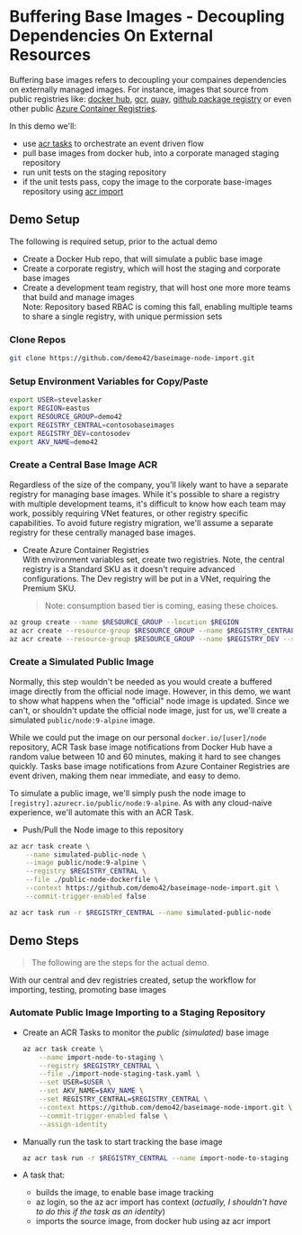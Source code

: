 # Buffering Base Images - Decoupling Dependencies On External Resources

Buffering base images refers to decoupling your compaines dependencies on externally managed images. For instance, images that source from public registries like: [docker hub](https://hub.docker.com), [gcr](https://cloud.google.com/container-registry/), [quay](https://quay.io), [github package registry](https://github.com/features/package-registry) or even other public [Azure Container Registries](https://aka.ms/acr). 

In this demo we'll:

- use [acr tasks](https://aka.ms/acr/tasks) to orchestrate an event driven flow
- pull base images from docker hub, into a corporate managed staging repository
- run unit tests on the staging repository
- if the unit tests pass, copy the image to the corporate base-images repository using [acr import](https://aka.ms/acr/import)

## Demo Setup

The following is required setup, prior to the actual demo

- Create a Docker Hub repo, that will simulate a public base image
- Create a corporate registry, which will host the staging and corporate base images
- Create a development team registry, that will host one more more teams that build and manage images  
  Note: Repository based RBAC is coming this fall, enabling multiple teams to share a single registry, with unique permission sets

### Clone Repos

```sh
git clone https://github.com/demo42/baseimage-node-import.git
```

### Setup Environment Variables for Copy/Paste

  ```sh
  export USER=stevelasker
  export REGION=eastus
  export RESOURCE_GROUP=demo42
  export REGISTRY_CENTRAL=contosobaseimages
  export REGISTRY_DEV=contosodev
  export AKV_NAME=demo42
  ```

### Create a Central Base Image ACR

Regardless of the size of the company, you'll likely want to have a separate registry for managing base images. While it's possible to share a registry with multiple development teams, it's difficult to know how each team may work, possibly requiring VNet features, or other registry specific capabilities. To avoid future registry migration, we'll assume a separate registry for these centrally managed base images.

- Create Azure Container Registries  
  With environment variables set, create two registries. Note, the central registry is a Standard SKU as it doesn't require advanced configurations. The Dev registry will be put in a VNet, requiring the Premium SKU.
  > Note: consumption based tier is coming, easing these choices. 

```sh
az group create --name $RESOURCE_GROUP --location $REGION
az acr create --resource-group $RESOURCE_GROUP --name $REGISTRY_CENTRAL --sku Standard
az acr create --resource-group $RESOURCE_GROUP --name $REGISTRY_DEV --sku Premium
```

### Create a Simulated Public Image

Normally, this step wouldn't be needed as you would create a buffered image directly from the official node image. However, in this demo, we want to show what happens when the "official" node image is updated. Since we can't, or shouldn't update the official node image, just for us, we'll create a simulated `public/node:9-alpine` image.

While we could put the image on our personal `docker.io/[user]/node` repository, ACR Task base image notifications from Docker Hub have a random value between 10 and 60 minutes, making it hard to see changes quickly. Tasks base image notifications from Azure Container Registries are event driven, making them near immediate, and easy to demo.

To simulate a public image, we'll simply push the node image to `[registry].azurecr.io/public/node:9-alpine`. As with any cloud-naive experience, we'll automate this with an ACR Task.

- Push/Pull the Node image to this repository

```sh
az acr task create \
    --name simulated-public-node \
    --image public/node:9-alpine \
    --registry $REGISTRY_CENTRAL \
    --file ./public-node-dockerfile \
    --context https://github.com/demo42/baseimage-node-import.git \
    --commit-trigger-enabled false

az acr task run -r $REGISTRY_CENTRAL --name simulated-public-node
```

## Demo Steps

> The following are the steps for the actual demo.

With our central and dev registries created, setup the workflow for importing, testing, promoting base images

### Automate Public Image Importing to a Staging Repository

- Create an ACR Tasks to monitor the *public (simulated)* base image

  ```sh
  az acr task create \
      --name import-node-to-staging \
      --registry $REGISTRY_CENTRAL \
      --file ./import-node-staging-task.yaml \
      --set USER=$USER \
      --set AKV_NAME=$AKV_NAME \
      --set REGISTRY_CENTRAL=$REGISTRY_CENTRAL \
      --context https://github.com/demo42/baseimage-node-import.git \
      --commit-trigger-enabled false \
      --assign-identity
  ```

- Manually run the task to start tracking the base image

  ```sh
  az acr task run -r $REGISTRY_CENTRAL --name import-node-to-staging
  ```

- A task that:
  - builds the image, to enable base image tracking
  - az login, so the az acr import has context (*actually, I shouldn't have to do this if the task as an identity*)
  - imports the source image, from docker hub using az acr import